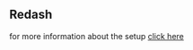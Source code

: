 ## Redash
for more information about the setup [click here](https://www.techrepublic.com/article/how-to-deploy-redash-data-visualization-dashboard-help-docker/)
